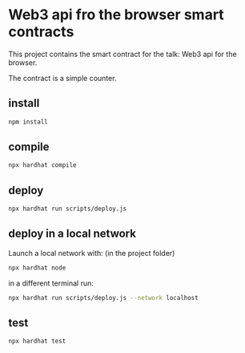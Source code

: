 # Web3 api fro the browser smart contracts

This project contains the smart contract for the talk: Web3 api for the browser.

The contract is a simple counter.

## install 

```bash
npm install
```

## compile 

```bash
npx hardhat compile
```

## deploy 

```bash
npx hardhat run scripts/deploy.js
```

## deploy in a local network

Launch a local network with: (in the project folder)

```bash
npx hardhat node
```

in a different terminal run:

```bash
npx hardhat run scripts/deploy.js --network localhost
```

## test 

```bash
npx hardhat test
```

